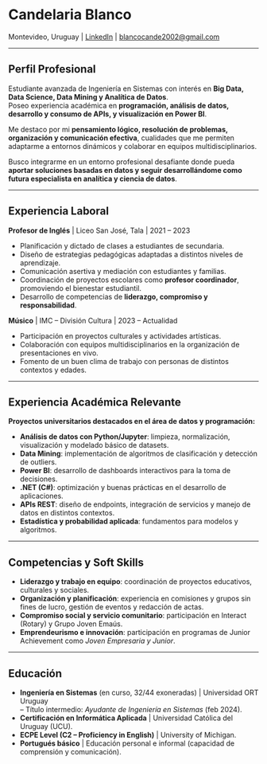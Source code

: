 # Candelaria Blanco  
Montevideo, Uruguay | [LinkedIn](https://uy.linkedin.com/in/candelaria-blanco-hernandez-399148250) | blancocande2002@gmail.com  

---

## Perfil Profesional
Estudiante avanzada de Ingeniería en Sistemas con interés en **Big Data, Data Science, Data Mining y Analítica de Datos**.  
Poseo experiencia académica en **programación, análisis de datos, desarrollo y consumo de APIs, y visualización en Power BI**.  

Me destaco por mi **pensamiento lógico, resolución de problemas, organización y comunicación efectiva**, cualidades que me permiten adaptarme a entornos dinámicos y colaborar en equipos multidisciplinarios.  

Busco integrarme en un entorno profesional desafiante donde pueda **aportar soluciones basadas en datos y seguir desarrollándome como futura especialista en analítica y ciencia de datos**.  

---

## Experiencia Laboral

**Profesor de Inglés** | Liceo San José, Tala | 2021 – 2023  
- Planificación y dictado de clases a estudiantes de secundaria.  
- Diseño de estrategias pedagógicas adaptadas a distintos niveles de aprendizaje.  
- Comunicación asertiva y mediación con estudiantes y familias.  
- Coordinación de proyectos escolares como **profesor coordinador**, promoviendo el bienestar estudiantil.  
- Desarrollo de competencias de **liderazgo, compromiso y responsabilidad**.  

**Músico** | IMC – División Cultura | 2023 – Actualidad  
- Participación en proyectos culturales y actividades artísticas.  
- Colaboración con equipos multidisciplinarios en la organización de presentaciones en vivo.  
- Fomento de un buen clima de trabajo con personas de distintos contextos y edades.  

---

## Experiencia Académica Relevante  

**Proyectos universitarios destacados en el área de datos y programación:**  
- **Análisis de datos con Python/Jupyter**: limpieza, normalización, visualización y modelado básico de datasets.  
- **Data Mining**: implementación de algoritmos de clasificación y detección de outliers.  
- **Power BI**: desarrollo de dashboards interactivos para la toma de decisiones.  
- **.NET (C#)**: optimización y buenas prácticas en el desarrollo de aplicaciones.  
- **APIs REST**: diseño de endpoints, integración de servicios y manejo de datos en distintos contextos.  
- **Estadística y probabilidad aplicada**: fundamentos para modelos y algoritmos.  

---

## Competencias y Soft Skills  
- **Liderazgo y trabajo en equipo**: coordinación de proyectos educativos, culturales y sociales.  
- **Organización y planificación**: experiencia en comisiones y grupos sin fines de lucro, gestión de eventos y redacción de actas.  
- **Compromiso social y servicio comunitario**: participación en Interact (Rotary) y Grupo Joven Emaús.  
- **Emprendeurismo e innovación**: participación en programas de Junior Achievement como *Joven Empresaria y Junior*.  

---

## Educación  
- **Ingeniería en Sistemas** (en curso, 32/44 exoneradas) | Universidad ORT Uruguay  
  – Título intermedio: *Ayudante de Ingeniería en Sistemas* (feb 2024).  
- **Certificación en Informática Aplicada** | Universidad Católica del Uruguay (UCU).  
- **ECPE Level (C2 – Proficiency in English)** | University of Michigan.  
- **Portugués básico** | Educación personal e informal (capacidad de comprensión y comunicación).  
